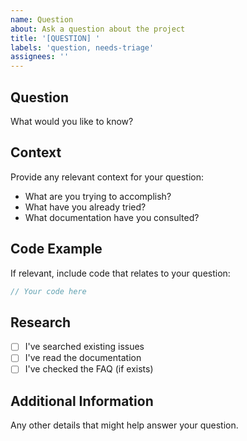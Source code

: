 ```yaml
---
name: Question
about: Ask a question about the project
title: '[QUESTION] '
labels: 'question, needs-triage'
assignees: ''
---
```


## Question
What would you like to know?

## Context
Provide any relevant context for your question:
- What are you trying to accomplish?
- What have you already tried?
- What documentation have you consulted?

## Code Example
If relevant, include code that relates to your question:

```rust
// Your code here
```

## Research
- [ ] I've searched existing issues
- [ ] I've read the documentation
- [ ] I've checked the FAQ (if exists)

## Additional Information
Any other details that might help answer your question.
